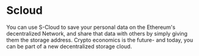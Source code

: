# Scloud
You can use S-Cloud to save your personal data on the Ethereum's decentralized Network, and share that data with others by simply giving them the storage address.
Crypto economics is the future- and today, you can be part of a new decentralized storage cloud.
